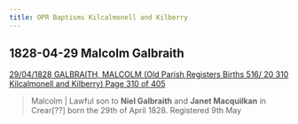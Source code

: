 ```yaml
---
title: OPR Baptisms Kilcalmonell and Kilberry
---
```


	
## 1828-04-29 Malcolm Galbraith

[29/04/1828 GALBRAITH, MALCOLM (Old Parish Registers Births 516/ 20 310 Kilcalmonell and Kilberry) Page 310 of 405](https://www.scotlandspeople.gov.uk/view-image/nrs_opr_records/236?image=310)

> Malcolm | Lawful son to **Niel Galbraith** and **Janet Macquilkan** in Crear[??] 
> born the 29th of April 1828.  Registered 9th May


